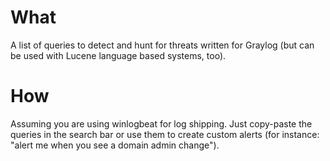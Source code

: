 # What

A list of queries to detect and hunt for threats written for Graylog (but can be used with Lucene language based systems, too).

# How

Assuming you are using winlogbeat for log shipping. Just copy-paste the queries in the search bar or use them to create custom alerts (for instance: "alert me when you see a domain admin change").
